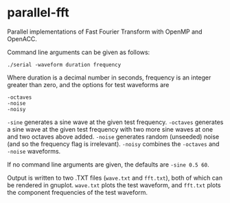 # parallel-fft

Parallel implementations of Fast Fourier Transform with OpenMP and OpenACC.

Command line arguments can be given as follows:
```
./serial -waveform duration frequency
```

Where duration is a decimal number in seconds, frequency is an integer greater
than zero, and the options for test waveforms are

```-sine
-octaves
-noise
-noisy
```

```-sine``` generates a sine wave at the given test frequency. ```-octaves```
generates a sine wave at the given test frequency with two more sine waves at
one and two octaves above added. ```-noise``` generates random (unseeded) noise
(and so the frequency flag is irrelevant). ```-noisy``` combines the
```-octaves``` and ```-noise``` waveforms.

If no command line arguments are given, the defaults are ```-sine 0.5 60```.

Output is written to two .TXT files (```wave.txt``` and ```fft.txt```), both of
which can be rendered in gnuplot. ```wave.txt``` plots the test waveform, and
```fft.txt``` plots the component frequencies of the test waveform.
